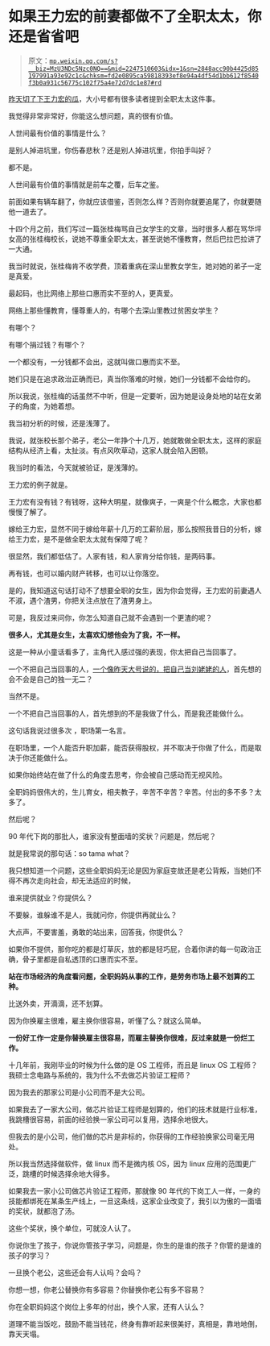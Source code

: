 # 如果王力宏的前妻都做不了全职太太，你还是省省吧

> 原文：[`mp.weixin.qq.com/s?__biz=MzU3NDc5Nzc0NQ==&mid=2247510603&idx=1&sn=2848acc90b4425d85197991a93e92c1c&chksm=fd2e0895ca59818393ef8e94a4df54d1bb612f8540f3b0a931c56775c102f75a4e72d7dc1e87#rd`](http://mp.weixin.qq.com/s?__biz=MzU3NDc5Nzc0NQ==&mid=2247510603&idx=1&sn=2848acc90b4425d85197991a93e92c1c&chksm=fd2e0895ca59818393ef8e94a4df54d1bb612f8540f3b0a931c56775c102f75a4e72d7dc1e87#rd)

[昨天切了下王力宏的瓜](http://mp.weixin.qq.com/s?__biz=MzU0MjYwNDU2Mw==&mid=2247502848&idx=1&sn=d1138868012f017296c9db08fc10e88a&chksm=fb1aa07ccc6d296a2c592ef73ab5cf30e13a32f8509b2cebb37d5f03f212f3adc4f3f24d14e1&scene=21#wechat_redirect)，大小号都有很多读者提到全职太太这件事。

我觉得非常非常好，你能这么想问题，真的很有价值。

人世间最有价值的事情是什么？ 

是别人掉进坑里，你伤春悲秋？还是别人掉进坑里，你拍手叫好？

都不是。

人世间最有价值的事情就是前车之覆，后车之鉴。

前面如果有辆车翻了，你就应该借鉴，否则怎么样？否则你就要追尾了，你就要随他一道去了。

十四个月之前，我们写过一篇张桂梅骂自己女学生的文章，当时很多人都在骂华坪女高的张桂梅校长，说她不尊重全职太太，甚至说她不懂教育，然后巴拉巴拉讲了一大通。

我当时就说，张桂梅肯不收学费，顶着重病在深山里教女学生，她对她的弟子一定是真爱。

最起码，也比网络上那些口惠而实不至的人，更真爱。

网络上那些懂教育，懂尊重人的，有哪个去深山里教过贫困女学生？ 

有哪个？

有哪个捐过钱？有哪个？

一个都没有，一分钱都不会出，这就叫做口惠而实不至。 

她们只是在追求政治正确而已，真当你落难的时候，她们一分钱都不会给你的。

所以我说，张桂梅的话虽然不中听，但是一定要听，因为她是设身处地的站在女弟子的角度，为她着想。 

我当初分析的时候，还是浅薄了。 

我说，就张校长那个弟子，老公一年挣个十几万，她就敢做全职太太，这样的家庭结构从经济上看，太扯淡。有点风吹草动，这家人就会陷入困顿。

我当时的看法，今天就被验证，是浅薄的。 

王力宏的例子就是。 

王力宏有没有钱？有钱呀，这种大明星，就像爽子，一爽是个什么概念，大家也都慢慢了解了。 

嫁给王力宏，显然不同于嫁给年薪十几万的工薪阶层，那么按照我昔日的分析，嫁给王力宏，是不是做全职太太就有保障了呢？

很显然，我们都低估了。人家有钱，和人家肯分给你钱，是两码事。 

再有钱，也可以婚内财产转移，也可以让你落空。 

是的，我知道这句话打动不了想要全职的女生，因为你会觉得，王力宏的前妻遇人不淑，遇个渣男，你把关注点放在了渣男身上。

可是，我反过来问你，你怎么知道自己就不会遇到一个更渣的呢？

**很多人，尤其是女生，太喜欢幻想他会为了我，不一样。**

这是一种从小童话看多了，主角代入感过强的表现，你太把自己当回事了。 

一个不把自己当回事的人，[一个像昨天大号说的，把自己当刘姥姥的人](http://mp.weixin.qq.com/s?__biz=MzU0MjYwNDU2Mw==&mid=2247502848&idx=1&sn=d1138868012f017296c9db08fc10e88a&chksm=fb1aa07ccc6d296a2c592ef73ab5cf30e13a32f8509b2cebb37d5f03f212f3adc4f3f24d14e1&scene=21#wechat_redirect)，首先想的会不会是自己的独一无二？ 

当然不是。

一个不把自己当回事的人，首先想到的不是我做了什么，而是我还能做什么。

这句话我说过很多次 ，职场第一名言。

在职场里，一个人能否升职加薪，能否获得股权，并不取决于你做了什么，而是取决于你还能做什么。

如果你始终站在做了什么的角度去思考，你会被自己感动而无视风险。

全职妈妈很伟大的，生儿育女，相夫教子，辛苦不辛苦？辛苦。付出的多不多？太多了。

然后呢？

90 年代下岗的那批人，谁家没有整面墙的奖状？问题是，然后呢？ 

就是我常说的那句话：so tama what？

我只想知道一个问题，这些全职妈妈无论是因为家庭变故还是老公背叛，当她们不得不再次走向社会，却无法适应的时候， 

谁来提供就业？你提供么？

不要躲，谁躲谁不是人，我就问你，你提供再就业么？

大点声，不要害羞，勇敢的站出来，回答我，你提供么？ 

如果你不提供，那你吃的都是灯草灰，放的都是轻巧屁，合着你讲的每一句政治正确，骨子里都是自私透顶的口惠而实不至。 

**站在市场经济的角度看问题，全职妈妈从事的工作，是劳务市场上最不划算的工种。**

比送外卖，开滴滴，还不划算。

因为你换雇主很难，雇主换你很容易，听懂了么？就这么简单。 

**一份好工作一定是你替换雇主很容易，而雇主替换你很难，反过来就是一份烂工作。**

十几年前，我刚毕业的时候为什么做的是 OS 工程师，而且是 linux OS 工程师？我硕士念电路与系统的，我为什么不去做芯片验证工程师？

因为我去的那家公司是小公司而不是大公司。 

如果我去了一家大公司，做芯片验证工程师是划算的，他们的技术就是行业标准，我跳槽很容易，前面的经验换一家公司可以复用，选择余地很大。 

但我去的是小公司，他们做的芯片是非标的，你获得的工作经验换家公司毫无用处。 

所以我当然选择做软件，做 linux 而不是微内核 OS，因为 linux 应用的范围更广泛，跳槽的时候选择余地大得多。 

如果我去一家小公司做芯片验证工程师，那就像 90 年代的下岗工人一样，一身的技能都绑死在某条生产线上，一旦这条线，这家企业改变了，我引以为傲的一面墙的奖状，就都泡了汤。 

这些个奖状，换个单位，可就没人认了。 

你说你生了孩子，你说你管孩子学习，问题是，你生的是谁的孩子？你管的是谁的孩子的学习？

一旦换个老公，这些还会有人认吗？会吗？

你想一想，你老公替换你有多容易？你替换你老公有多不容易？

你在全职妈妈这个岗位上多年的付出，换个人家，还有人认么？

道理不能当饭吃，鼓励不能当钱花，终身有靠听起来很美好，真相是，靠地地倒，靠天天塌。